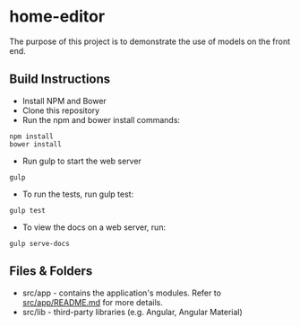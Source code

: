 home-editor
===========

The purpose of this project is to demonstrate the use of models on the front end.

Build Instructions
------------------

* Install NPM and Bower
* Clone this repository
* Run the npm and bower install commands:
```
npm install
bower install
```
* Run gulp to start the web server
```
gulp
```
* To run the tests, run gulp test:
```
gulp test
```
* To view the docs on a web server, run:
```
gulp serve-docs
```

Files & Folders
---------------

* src/app - contains the application's modules. Refer to [src/app/README.md](src/app/README.md) for more details.
* src/lib - third-party libraries (e.g. Angular, Angular Material)
